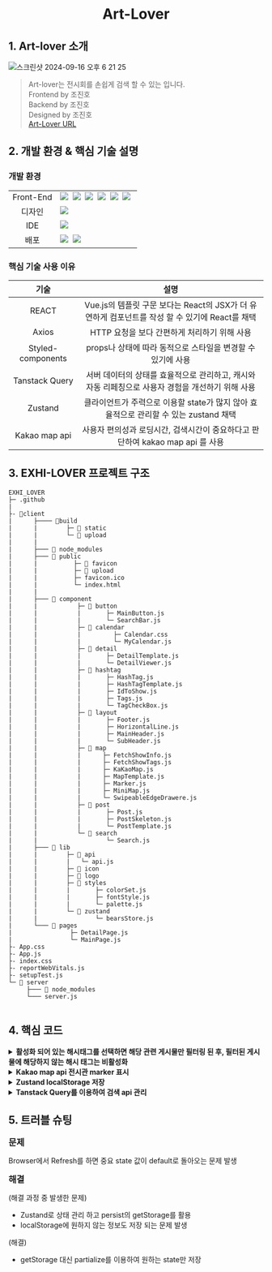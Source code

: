 <h1 align='center'><b>Art-Lover</b></h1>

## **1. Art-lover 소개**

![스크린샷 2024-09-16 오후 6 21 25](https://github.com/user-attachments/assets/717a97f0-dc62-49ec-9b1d-cd105cbee2c3)

> Art-lover는 전시회를 손쉽게 검색 할 수 있는 입니다.<br/>
> Frontend by 조진호<br/>
> Backend by 조진호 <br/>
> Designed by 조진호 <br/>
[Art-Lover URL](https://art-lover.co.kr)<br/>
                                                               
## **2. 개발 환경 & 핵심 기술 설명**

### **개발 환경**

<table>
<tr>
 <td align="center">Front-End</td>
 <td>
   <img src="https://img.shields.io/badge/React-61DAFB?style=for-the-badge&logo=React&logoColor=white"/>&nbsp 
  <img src="https://img.shields.io/badge/javascript-F7DF1E?style=for-the-badge&logo=javascript&logoColor=black"/>&nbsp
  <img src="https://img.shields.io/badge/styled--Components-db7093?style=for-the-badge&logo=styled-Components&logoColor=black"/>&nbsp 
  <img src="https://img.shields.io/badge/Axios-white?style=for-the-badge&logo=Axios&logoColor=black"/>&nbsp 
  <img src="https://img.shields.io/badge/ReactQuery-FF4154?style=for-the-badge&logo=ReactQuery&logoColor=black"/>&nbsp 
   <img src="https://img.shields.io/badge/Zustand-61DAFB?style=for-the-badge&logo=React&logoColor=white"/>&nbsp 
	 
 </td>
</tr>
<tr>
 <td align="center">디자인</td>
 <td>
    <img src="https://img.shields.io/badge/Figma-d90f42?style=for-the-badge&logo=Figma&logoColor=white"/>&nbsp  
 </td>
</tr>
<tr>
 <td align="center">IDE</td>
 <td>
    <img src="https://img.shields.io/badge/VSCode-007ACC?style=for-the-badge&logo=Visual%20Studio%20Code&logoColor=white"/>&nbsp
</tr>
<tr>
 <td align="center">배포</td>
 <td>
	 <img src="https://img.shields.io/badge/Node.js-339933?style=flat-square&logo=Node.js&logoColor=white"/>&nbsp
    <img src="https://img.shields.io/badge/Express-000000?style=flat-square&logo=Express&logoColor=white"/>&nbsp
</tr>
</table>

### **핵심 기술 사용 이유**

|     **기술**      |                                                   **설명**                                                    |
| :---------------: | :-----------------------------------------------------------------------------------------------------------: |
|       REACT       | Vue.js의 템플릿 구문 보다는 React의 JSX가 더 유연하게 컴포넌트를 작성 할 수 있기에 React를 채택|
|       Axios       | HTTP 요청을 보다 간편하게 처리하기 위해 사용 |
| Styled-components |    props나 상태에 따라 동적으로 스타일을 변경할 수 있기에 사용      |
|  Tanstack Query | 서버 데이터의 상태를 효율적으로 관리하고, 캐시와 자동 리페칭으로 사용자 경험을 개선하기 위해 사용  |
| Zustand  | 클라이언트가 주력으로 이용할 state가 많지 않아 효율적으로 관리할 수 있는 zustand 채택 |
| Kakao map api  | 사용자 편의성과 로딩시간, 검색시간이 중요하다고 판단하여  kakao map api 를 사용  |




## **3. EXHI-LOVER 프로젝트 구조**

```
EXHI_LOVER
├─ .github
|  
├- 📂client
|      ├──── 📂build
|      |        ├─ 📂 static
|      |        └─ 📂 upload
|      |
|      ├─── 📂 node_modules
|      ├─── 📂 public
|      |          ├─ 📂 favicon
|      |          ├─ 📂 upload
|      |          ├─ favicon.ico
|      |          └─ index.html
|      |
|      ├─── 📂 component
|      |           ├─ 📂 button
|      |           |       ├─ MainButton.js
|      |           |       └─ SearchBar.js
|      |           ├─ 📂 calendar
|      |           |         ├─ Calendar.css
|      |           |         └─ MyCalendar.js
|      |           ├─ 📂 detail
|      |           |       ├─ DetailTemplate.js
|      |           |       └─ DetailViewer.js
|      |           ├─ 📂 hashtag
|      |           |       ├─ HashTag.js
|      |           |       ├─ HashTagTemplate.js
|      |           |       ├─ IdToShow.js
|      |           |       ├─ Tags.js
|      |           |       └─ TagCheckBox.js
|      |           ├─ 📂 layout
|      |           |       ├─ Footer.js
|      |           |       ├─ HorizontalLine.js
|      |           |       ├─ MainHeader.js
|      |           |       └─ SubHeader.js
|      |           ├─ 📂 map
|      |           |      ├─ FetchShowInfo.js
|      |           |      ├─ FetchShowTags.js
|      |           |      ├─ KaKaoMap.js
|      |           |      ├─ MapTemplate.js
|      |           |      ├─ Marker.js
|      |           |      ├─ MiniMap.js
|      |           |      └─ SwipeableEdgeDrawere.js
|      |           ├─ 📂 post
|      |           |       ├─ Post.js
|      |           |       ├─ PostSkeleton.js
|      |           |       └─ PostTemplate.js
|      |           └─ 📂 search   
|      |                   └─ Search.js
|      ├─── 📂 lib     
|      |        ├─ 📂 api
|      |        |   └─ api.js
|      |        ├─ 📂 icon
|      |        ├─ 📂 logo
|      |        ├─ 📂 styles
|      |        |       ├─ colorSet.js
|      |        |       ├─ fontStyle.js
|      |        |       └─ palette.js
|      |        └─ 📂 zustand
|      |                └─ bearsStore.js
|      └─── 📂 pages
|                ├─ DetailPage.js
|                └─ MainPage.js
├- App.css
├- App.js
├- index.css
├- reportWebVitals.js
├- setupTest.js
└─ 📂 server
	 ├─── 📂 node_modules
	 └─── server.js
	   
```

## **4. 핵심 코드**

<details>
  <summary>
    <b>
	활성화 되어 있는 해시태그를 선택하면 해당 관련 게시물만 필터링 된 후, 필터된 게시물에 해당하지 않는 해시 태그는 비활성화
    </b>
  </summary>

- 미디어 아트 선택하기 전<br/>
![스크린샷 2024-09-16 오후 6 25 39](https://github.com/user-attachments/assets/1785fe59-99bc-4a08-ad8b-7c0bad4475b7)

- 미디어 아트 선택 한 후<br/>
![스크린샷 2024-09-16 오후 6 25 57](https://github.com/user-attachments/assets/68f238ce-0d32-4df3-8b81-1f28fca30352)

```JSX

  const TagsCheckBox = ({ title, items, handleCheckedItems, tags }) => {
  const [checkedItems, setCheckedItems] = useState([]);
  const [disableTagIds, setDisableTagIds] = useState([]);
  const [error, setError] = useState(null);

  const objectKeys = Object.keys(items); // string, object의 앞
  const valueKeys = Object.values(items); // int, object의 뒤

  useEffect(() => {
    handleCheckedItems(checkedItems);
  }, [handleCheckedItems, checkedItems]);

  useEffect(() => {
    const fetchTagId = async () => {
      try {
        if (tags !== null) {
          setError(null);
          const TagIds = tags.map((obj) => obj.tag_id);
          const filteredDisableTagIds = valueKeys.filter(
            (element) => !TagIds.includes(element)
          );
          setDisableTagIds(filteredDisableTagIds);
        }
      } catch (e) {
        setError(e);
      }
    };

    fetchTagId();
  }, [tags]);

  const handleItemClick = (index) => {
    if (checkedItems.includes(index)) {
      setCheckedItems((val) => val.filter((text) => text !== index));
    } else {
      setCheckedItems((val) => [...val, index]);
    }
  };

  const handleReset = () => {
    setCheckedItems([]);
  };

  return (
    <Box>
      <p>
        {title}
        <button onClick={handleReset}>선택 초기화</button>
      </p>
      <br />
      <Container>
        {objectKeys.map((item) => (
          <Item
            key={items[item]}
            checked={checkedItems.includes(items[item])}
            onClick={() => handleItemClick(items[item])}
            disable={disableTagIds.includes(items[item])}
          >
            {checkedItems.includes(item) && <Done />}
            {item}
          </Item>
        ))}
      </Container>
    </Box>
  );
};

```

</details>

<details><summary><b>Kakao map api 전시관 marker 표시</b></summary>
<br/>

![스크린샷 2024-09-16 오후 6 54 00](https://github.com/user-attachments/assets/6469000f-c9cf-418b-b0b6-1ac080a14cc8)

- Marker 표시 

```jsx
//MapTemplate.js
const MapTemplate = () => {
  const [state, setState] = useState({
    center: {
      lat: 37.56649,
      lng: 126.978488,
    },
    errMsg: null,
    isLoading: true,
  });

  const { positions, isLoading: markersLoading } = Marker(); // Marker에서 로딩 상태와 positions을 받음

  const [flag, setFlag] = useState(false); // true -> marker 활성화 (위치 활성화를 하지 않으면 no marker)

  useEffect(() => {
    if (navigator.geolocation) {
      // GeoLocation을 이용해서 접속 위치를 얻어옵니다
      navigator.geolocation.getCurrentPosition(
        (position) => {
          setState((prev) => ({
            ...prev,
            center: {
              lat: position.coords.latitude, // 위도
              lng: position.coords.longitude, // 경도
            },
            isLoading: false,
          }));
        },
        (err) => {
          setState((prev) => ({
            ...prev,
            errMsg: err.message,
            isLoading: false,
          }));
        }
      );
    } else {
      // HTML5의 GeoLocation을 사용할 수 없을때 마커 표시 위치와 인포윈도우 내용을 설정합니다
      setState((prev) => ({
        ...prev,
        errMsg: "geolocation을 사용할수 없어요..",
        isLoading: false,
      }));
    }
  }, []);

  useEffect(() => {
    if (!state.isLoading && !markersLoading) {
      setFlag(true); // 모든 로딩이 완료되었을 때 flag를 true로 설정
    }
  }, [state.isLoading, markersLoading]);
  if (!flag) {
    return (
      <>
        <div>loading...</div>
      </>
    );
  }
```

```jsx
//Marker.js
import { useQuery } from "@tanstack/react-query";
import { fetchGalleryLocation } from "../../lib/api/Api";

function Marker() {
  const {
    data: galleries,
    isLoading,
    error,
  } = useQuery({
    queryKey: ["galleries"],
    queryFn: fetchGalleryLocation,
  });

  const positions = galleries
    ? galleries.map((gallery) => ({
        id: gallery.id,
        title: gallery.gallery_name,
        latlng: {
          lat: parseFloat(gallery.gallery_add_tude.split(",")[1]),
          lng: parseFloat(gallery.gallery_add_tude.split(",")[0]),
        },
        add: gallery.gallery_add_word,
        contact: gallery.gallery_phone_num,
        url: gallery.site,
        onDisplay: gallery.on_display,
      }))
    : [];

  return { positions, isLoading, error }; // positions, 로딩 상태, 에러 반환
}

export default Marker;

```

</details>

<details><summary><b>Zustand localStorage 저장</b></summary>
<br/>
	
![스크린샷 2024-09-16 오후 6 59 49](https://github.com/user-attachments/assets/bd4c1fc7-3433-4e9c-b4b1-ec7f1307df6d)

- 필요한 정보만 localstorage에 저장

```jsx
//bearsStore.js
import { create } from "zustand";
import { persist } from "zustand/middleware";

const useBearsStore = create(
  persist(
    (set) => ({
      menuValue: "0",
      setMenuValue: (value) => set({ menuValue: value }),
      buttonValue: 0,
      setButtonValue: (value) => set({ buttonValue: value }),
      lastClickedMarker: {
        lat: 0,
        lng: 0,
      },
      setLastClickedMarker: (lat, lng) =>
        set({ lastClickedMarker: { lat, lng } }),
    }),
    {
      name: "bears-storage",
      partialize: (state) => ({
        menuValue: state.menuValue,
        buttonValue: state.buttonValue,
      }),
    }
  )
);

export default useBearsStore;

```

</details>

<details><summary><b>Tanstack Query를 이용하여 검색 api 관리</b></summary>
<br/>

![스크린샷 2024-09-16 오후 7 16 00](https://github.com/user-attachments/assets/ef282666-2866-4950-9b25-c6261ee5abc2)


```jsx
function Search() {
  const [paginationValue, setPaginationValue] = useState(1);
  const [searchQuery, setSearchQuery] = useState("");
  const initialLoadRef = useRef(true);

  const { menuValue, setMenuValue } = useBearsStore(); // Access Zustand store

  const onSearch = useCallback(
    (searchString) => setSearchQuery(searchString),
    []
  );

  // Tanstack Query 사용
  const {
    data: showsData,
    error,
    isLoading,
  } = useQuery({
    queryKey: ["shows", searchQuery, menuValue, paginationValue],
    queryFn: () =>
      fetchShowsbySearchQuery(searchQuery, menuValue, paginationValue),
    keepPreviousData: true, // 추가적인 옵션을 여기에 넣을 수 있습니다.
    staleTime: 1000 * 5,
  });
  // 페이지 카운트를 계산합니다.
  const pageCount = showsData ? Math.ceil(showsData.totalCount / 10) : 1;

  // 페이징 변화 시 스크롤 조정
  React.useEffect(() => {
    if (!initialLoadRef.current) {
      let location = document.querySelector("#Art").offsetTop;
      window.scrollTo({
        top: location - 20,
      });
    } else {
      initialLoadRef.current = false;
    }
  }, [paginationValue]);
```

</details>

## **5. 트러블 슈팅**

<b style="font-size:17px">문제</b><br/>

Browser에서 Refresh를 하면 중요 state 값이 default로 돌아오는 문제 발생 

<b style="font-size:17px">해결</b><br/>

(해결 과정 중 발생한 문제) 
- Zustand로 상태 관리 하고 persist의 getStorage를 활용<br/>
- localStorage에 원하지 않는 정보도 저장 되는 문제 발생<br/>

(해결)
- getStorage 대신 partialize를 이용하여 원하는 state만 저장 <br/>


<br/>




</details>
